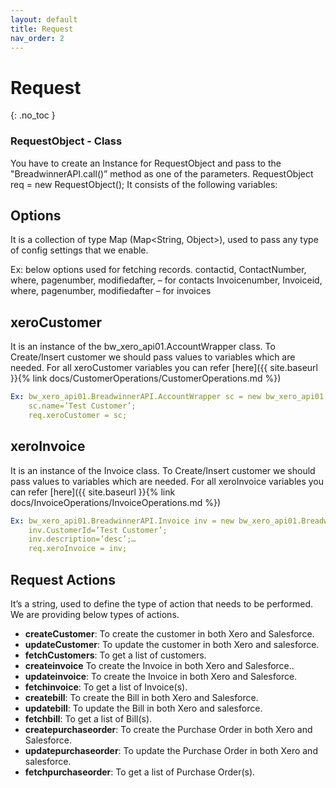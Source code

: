 ```yaml
---
layout: default
title: Request
nav_order: 2
---
```


# Request
{: .no_toc }


### RequestObject - Class
You have to create an Instance for RequestObject and pass to the "BreadwinnerAPI.call()” method as one of the parameters. RequestObject req = new RequestObject(); It consists of the following variables:

## Options 
It is a collection of type Map (Map<String, Object>), used to pass any type of config settings that we enable.

Ex: below options used for fetching records. contactid, ContactNumber, where, pagenumber, modifiedafter, – for contacts Invoicenumber, Invoiceid, where, pagenumber, modifiedafter – for invoices

## xeroCustomer
It is an instance of the bw_xero_api01.AccountWrapper class. To Create/Insert customer we should pass values to variables which are needed. For all xeroCustomer variables you can refer [here]({{ site.baseurl }}{% link docs/CustomerOperations/CustomerOperations.md %})
```yaml
Ex: bw_xero_api01.BreadwinnerAPI.AccountWrapper sc = new bw_xero_api01.BreadwinnerAPI.AccountWrapper();
    sc.name=’Test Customer’; 
    req.xeroCustomer = sc;
```

## xeroInvoice
It is an instance of the Invoice class. To Create/Insert customer we should pass values to variables which are needed. For all xeroInvoice variables you can refer [here]({{ site.baseurl }}{% link docs/InvoiceOperations/InvoiceOperations.md %}) 
```yaml
Ex: bw_xero_api01.BreadwinnerAPI.Invoice inv = new bw_xero_api01.BreadwinnerAPI.Invoice();
    inv.CustomerId=’Test Customer’; 
    inv.description=’desc’;… 
    req.xeroInvoice = inv;
```
## Request Actions
It’s a string, used to define the type of action that needs to be performed. We are providing below types of actions.

<ul>

<li><b>createCustomer</b>: To create the customer in both Xero and Salesforce.</li>
<li><b>updateCustomer</b>: To update the customer in both Xero and salesforce.</li>
<li><b>fetchCustomers</b>: To get a list of customers.</li>
<li><b>createinvoice</b> To create the Invoice in both Xero and Salesforce..</li>
<li><b>updateinvoice</b>: To create the Invoice in both Xero and Salesforce.</li>
<li><b>fetchinvoice</b>: To get a list of Invoice(s).</li>
<li><b>createbill</b>: To create the Bill in both Xero and Salesforce.</li>
<li><b>updatebill</b>: To update the Bill in both Xero and salesforce.</li>
<li><b>fetchbill</b>: To get a list of Bill(s).</li>
<li><b>createpurchaseorder</b>: To create the Purchase Order in both Xero and Salesforce.</li>
<li><b>updatepurchaseorder</b>: To update the Purchase Order in both Xero and salesforce.</li>
<li><b>fetchpurchaseorder</b>: To get a list of Purchase Order(s).</li>

</ul>
